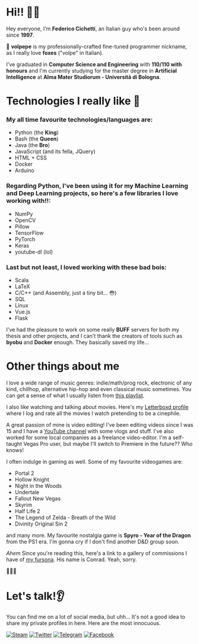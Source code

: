 # Hi!! 👋🦊

Hey everyone, I'm **Federico Cichetti**, an Italian guy who's been around since **1997**. 

🦊 **volpepe** is my professionally-crafted fine-tuned programmer nickname, as I really love **foxes** ("volpe" in Italian).

I've graduated in **Computer Science and Engineering** with **110/110 with honours** and I'm currently studying for the master degree in **Artificial Intelligence** at **Alma Mater Studiorum - Università di Bologna**.

# Technologies I really like 🥰

### My all time favourite technologies/languages are:
* Python (the **King**)
* Bash (the **Queen**)
* Java (the **Bro**)
* JavaScript (and its fella, JQuery)
* HTML + CSS
* Docker
* Arduino

### Regarding Python, I've been using it for my Machine Learning and Deep Learning projects, so here's a few libraries I love working with!!:
* NumPy
* OpenCV
* Pillow
* TensorFlow
* PyTorch
* Keras
* youtube-dl (lol)

### Last but not least, I loved working with these bad bois:
* Scala
* LaTeX
* C/C++ (and Assembly, just a tiny bit... 😳)
* SQL
* Linux
* Vue.js
* Flask

I've had the pleasure to work on some really **BUFF** servers for both my thesis and other projects, and I can't thank the creators of tools such as **byobu** and **Docker** enough. They basically saved my life...

# Other things about me

I love a wide range of music genres: indie/math/prog rock, electronic of any kind, chillhop, alternative hip-hop and even classical music sometimes. You can get a sense of what I usually listen from [this playlist](https://open.spotify.com/embed/playlist/1T4VfvXqcOVPF4iR8Cw8tI).

I also like watching and talking about movies. Here's my [Letterboxd profile](https://letterboxd.com/volpepe/) where I log and rate all the movies I watch pretending to be a cinephile.

A great passion of mine is video editing! I've been editing videos since I was 15 and I have a [YouTube channel](https://www.youtube.com/c/ciccosity) with some vlogs and stuff. I've also worked for some local companies as a freelance video-editor. I'm a self-taught Vegas Pro user, but maybe I'll switch to Premiere in the future?? Who knows!

I often indulge in gaming as well. Some of my favourite videogames are:
* Portal 2
* Hollow Knight
* Night in the Woods
* Undertale
* Fallout New Vegas
* Skyrim
* Half Life 2
* The Legend of Zelda - Breath of the Wild
* Divinity Original Sin 2

and many more. My favourite nostalgia game is **Spyro - Year of the Dragon** from the PS1 era. I'm gonna cry if I don't find another D&D group soon.

*Ahem* Since you're reading this, here's a link to a gallery of commissions I have of [my fursona](https://imgur.com/a/SiyQ0Hx). His name is Conrad. Yeah, sorry.

🌈🌈🌈

# Let's talk!👂
You can find me on a lot of social media, but uhh... It's not a good idea to share my private profiles in here. Here are the most innocuous.

[![Steam](https://img.shields.io/badge/-Steam-black?style=for-the-badge&logo=steam)](https://steamcommunity.com/id/volpepe/)
[![Twitter](https://img.shields.io/badge/-Twitter-black?style=for-the-badge&logo=twitter)](https://twitter.com/volpepep)
[![Telegram](https://img.shields.io/badge/-Telegram-black?style=for-the-badge&logo=telegram)](https://t.me/volpepe)
[![Facebook](https://img.shields.io/badge/-Facebook-black?style=for-the-badge&logo=facebook)](https://www.facebook.com/federico.cichetti)
